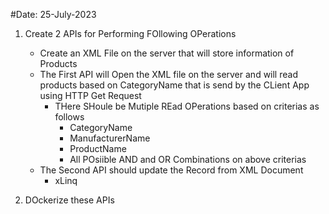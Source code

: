 #Date: 25-July-2023

1. Create 2 APIs for Performing FOllowing OPerations
	- Create an XML File on the server that will store information of Products
	- The First API will Open the XML file on the server and will read products based on CategoryName that is send by the CLient App using HTTP Get Request
		- THere SHoule be Mutiple REad OPerations based on criterias as follows
			- CategoryName
			- ManufacturerName
			- ProductName
			- All POsiible AND and OR Combinations on above criterias
	- The Second API should update the Record from XML Document
		- xLinq

2. DOckerize these APIs
			